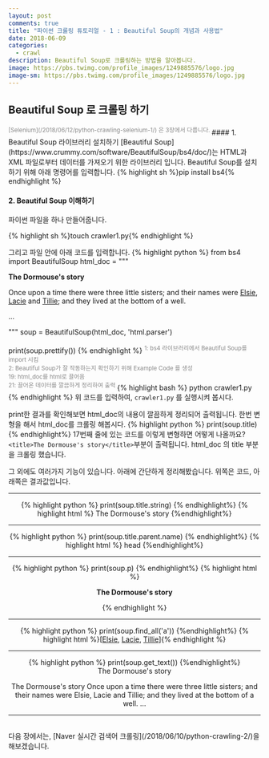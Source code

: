 ```yaml
---
layout: post
comments: true
title: "파이썬 크롤링 튜토리얼 - 1 : Beautiful Soup의 개념과 사용법"
date: 2018-06-09
categories:
  - crawl
description: Beautiful Soup로 크롤링하는 방법을 알아봅니다.
image: https://pbs.twimg.com/profile_images/1249885576/logo.jpg
image-sm: https://pbs.twimg.com/profile_images/1249885576/logo.jpg
---
```

## Beautiful Soup 로 크롤링 하기
<sup style="color: #878787;">
    [Selenium](/2018/06/12/python-crawling-selenium-1/) 은 3장에서 다룹니다.
</sup>
#### 1. Beautiful Soup 라이브러리 설치하기
[Beautiful Soup](https://www.crummy.com/software/BeautifulSoup/bs4/doc/)는 HTML과 XML 파일로부터 데이터를 가져오기 위한 라이브러리 입니다.
Beautiful Soup를 설치하기 위해 아래 명령어를 입력합니다.
{% highlight sh %}pip install bs4{% endhighlight %}

#### 2. Beautiful Soup 이해하기
파이썬 파일을 하나 만들어줍니다.

{% highlight sh %}touch crawler1.py{% endhighlight %}

그리고 파일 안에 아래 코드를 입력합니다.
{% highlight python %}
from bs4 import BeautifulSoup
html_doc = """
<html><head><title>The Dormouse's story</title></head>
<body>
<p class="title"><b>The Dormouse's story</b></p>

<p class="story">Once upon a time there were three little sisters; and their names were
<a href="http://example.com/elsie" class="sister" id="link1">Elsie</a>,
<a href="http://example.com/lacie" class="sister" id="link2">Lacie</a> and
<a href="http://example.com/tillie" class="sister" id="link3">Tillie</a>;
and they lived at the bottom of a well.</p>

<p class="story">...</p>
"""
soup = BeautifulSoup(html_doc, 'html.parser')

print(soup.prettify())
{% endhighlight %}
<sup style="color: #878787;">
 1: bs4 라이브러리에서 Beautiful Soup를 import 시킴<br>
 2: Beautiful Soup가 잘 작동하는지 확인하기 위해 Example Code 를 생성<br>
 19: html_doc를 html로 끌어옴<br>
 21: 끌어온 데이터를 깔끔하게 정리하여 출력
</sup>
{% highlight bash %} python crawler1.py {% endhighlight %}
위 코드를 입력하여, `crawler1.py` 를 실행시켜 봅시다.

print한 결과를 확인해보면 html_doc의 내용이 깔끔하게 정리되어 출력됩니다.
한번 변형을 해서 html_doc를 크롤링 해봅시다.
{% highlight python %} print(soup.title) {% endhighlight%}
17번째 줄에 있는 코드를 이렇게 변형하면 어떻게 나올까요?<br>
``` <title>The Dormouse's story</title> ```부분이 출력됩니다. html_doc 의 title 부분을 크롤링 했습니다.

그 외에도 여러가지 기능이 있습니다. 아래에 간단하게 정리해봤습니다.
위쪽은 코드, 아래쪽은 결과값입니다.
<center>
<hr>
{% highlight python %} print(soup.title.string) {% endhighlight%}
<i class="fa fa-arrow-down fa-1x"></i>
 {% highlight html %} The Dormouse's story {%endhighlight%}
<hr>
{% highlight python %} print(soup.title.parent.name) {% endhighlight%}
<i class="fa fa-arrow-down fa-1x"></i>
 {% highlight html %} head {%endhighlight%}
<hr>
{% highlight python %} print(soup.p) {% endhighlight%}
<i class="fa fa-arrow-down fa-1x"></i>
 {% highlight html %}<p class="title"><b>The Dormouse's story</b></p>{% endhighlight %}
<hr>
{% highlight python %} print(soup.find_all('a')) {%endhighlight%}
<i class="fa fa-arrow-down fa-1x"></i> 
{% highlight html %}[<a class="sister" href="http://example.com/elsie"id="link1">Elsie</a>, <a class="sister" href="http://example.com/lacie" id="link2">Lacie</a>, <a class="sister" href="http://example.com/tillie" id="link3">Tillie</a>]{% endhighlight %}
<hr>
{% highlight python %} print(soup.get_text()) {%endhighlight%}
<i class="fa fa-arrow-down fa-1x"></i><br>
The Dormouse's story

The Dormouse's story
Once upon a time there were three little sisters; and their names were
Elsie,
Lacie and
Tillie;
and they lived at the bottom of a well.
...
<hr>
<br>
</center>
 다음 장에서는, [Naver 실시간 검색어 크롤링](/2018/06/10/python-crawling-2/)을 해보겠습니다.

